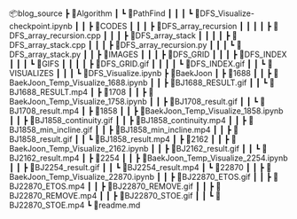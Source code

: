 📦blog_source
 ┣ 📂Algorithm
 ┃ ┗ 📂PathFind
 ┃ ┃ ┃ ┗ 📜DFS_Visualize-checkpoint.ipynb
 ┃ ┃ ┣ 📂CODES
 ┃ ┃ ┃ ┣ 📂DFS_array_recursion
 ┃ ┃ ┃ ┃ ┣ 📜DFS_array_recursion.cpp
 ┃ ┃ ┃ ┣ 📂DFS_array_stack
 ┃ ┃ ┃ ┃ ┣ 📜DFS_array_stack.cpp
 ┃ ┃ ┃ ┣ 📜DFS_array_recursion.py
 ┃ ┃ ┃ ┗ 📜DFS_array_stack.py
 ┃ ┃ ┣ 📂IMAGES
 ┃ ┃ ┃ ┣ 📂DFS_GRID
 ┃ ┃ ┃ ┣ 📂DFS_INDEX
 ┃ ┃ ┃ ┗ 📂GIFS
 ┃ ┃ ┃ ┃ ┣ 📜DFS_GRID.gif
 ┃ ┃ ┃ ┃ ┗ 📜DFS_INDEX.gif
 ┃ ┃ ┗ 📂VISUALIZES
 ┃ ┃ ┃ ┗ 📜DFS_Visualize.ipynb
 ┣ 📂BaekJoon
 ┃ ┣ 📂1688
 ┃ ┃ ┣ 📜BaekJoon_Temp_Visualize_1688.ipynb
 ┃ ┃ ┣ 📜BJ1688_RESULT.gif
 ┃ ┃ ┗ 📜BJ1688_RESULT.mp4
 ┃ ┣ 📂1708
 ┃ ┃ ┣ 📜BaekJoon_Temp_Visualize_1758.ipynb
 ┃ ┃ ┣ 📜BJ1708_result.gif
 ┃ ┃ ┗ 📜BJ1708_result.mp4
 ┃ ┣ 📂1858
 ┃ ┃ ┣ 📜BaekJoon_Temp_Visualize_1858.ipynb
 ┃ ┃ ┣ 📜BJ1858_continuity.gif
 ┃ ┃ ┣ 📜BJ1858_continuity.mp4
 ┃ ┃ ┣ 📜BJ1858_min_incline.gif
 ┃ ┃ ┣ 📜BJ1858_min_incline.mp4
 ┃ ┃ ┣ 📜BJ1858_result.gif
 ┃ ┃ ┗ 📜BJ1858_result.mp4
 ┃ ┣ 📂2162
 ┃ ┃ ┣ 📜BaekJoon_Temp_Visualize_2162.ipynb
 ┃ ┃ ┣ 📜BJ2162_result.gif
 ┃ ┃ ┗ 📜BJ2162_result.mp4
 ┃ ┣ 📂2254
 ┃ ┃ ┣ 📜BaekJoon_Temp_Visualize_2254.ipynb
 ┃ ┃ ┣ 📜BJ2254_result.gif
 ┃ ┃ ┗ 📜BJ2254_result.mp4
 ┃ ┗ 📂22870
 ┃ ┃ ┣ 📜BaekJoon_Temp_Visualize_22870.ipynb
 ┃ ┃ ┣ 📜BJ22870_ETOS.gif
 ┃ ┃ ┣ 📜BJ22870_ETOS.mp4
 ┃ ┃ ┣ 📜BJ22870_REMOVE.gif
 ┃ ┃ ┣ 📜BJ22870_REMOVE.mp4
 ┃ ┃ ┣ 📜BJ22870_STOE.gif
 ┃ ┃ ┗ 📜BJ22870_STOE.mp4
 ┗ 📜readme.md